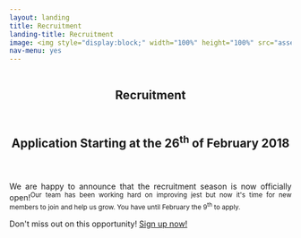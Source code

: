 ```yaml
---
layout: landing
title: Recruitment
landing-title: Recruitment
image: <img style="display:block;" width="100%" height="100%" src="assets/images/poster.png" alt="" data-position="center" />
nav-menu: yes
---
```

<meta http-equiv="X-FRAME-OPTIONS" content="ALLOW">
<!-- Banner -->
<!-- Note: The "styleN" class below should match that of the header element. -->
<section id="banner" class="style2">
	<div class="inner">
		<span class="image">
			<img src="{{ site.baseurl }}/{{ page.image }}" alt="" />
		</span>
		<header class="major">
			<h1>Recruitment</h1>
		</header>
	</div>
</section>
<!-- Main -->
<div id="main">

<!-- One -->
<section id="one">
	<div class="inner">
		<header class="major">
			<h2>Application Starting at the 26<sup>th</sup> of February 2018</h2>
		</header>
		<p align='justify'>
			We are happy to announce that the recruitment season is now officially open!<sup>Our team has been working hard on improving jest but now it's time for new members to join and help us grow. You have until February the 9<sup>th</sup> to apply.</sup>
		</p>
		<p align='justify'>
			Don't miss out on this opportunity!
			<a target="_blank" href="https://jestrecrutamento.typeform.com/to/o7sMmA">Sign up now!</a>
		</p>	
	</div>
</section>